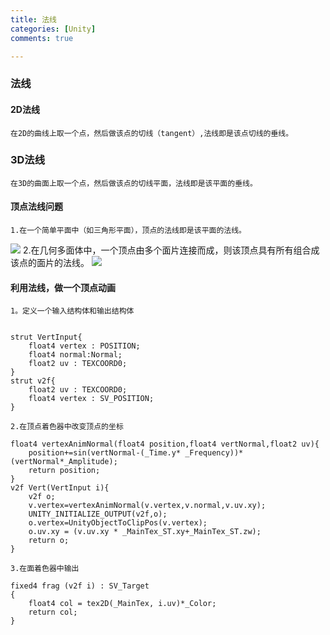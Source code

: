 ```yaml
---
title: 法线
categories: [Unity]
comments: true

---     
```

### 法线
#### 2D法线
	在2D的曲线上取一个点，然后做该点的切线（tangent）,法线即是该点切线的垂线。
### 3D法线
	在3D的曲面上取一个点，然后做该点的切线平面，法线即是该平面的垂线。
#### 顶点法线问题
	1.在一个简单平面中（如三角形平面），顶点的法线即是该平面的法线。
![](Picture/Normal1.png)
	2.在几何多面体中，一个顶点由多个面片连接而成，则该顶点具有所有组合成该点的面片的法线。
![](Picture/Normal2.png)
#### 利用法线，做一个顶点动画
	1。定义一个输入结构体和输出结构体
``` Shader

strut VertInput{
    float4 vertex : POSITION;
    float4 normal:Normal;
    float2 uv : TEXCOORD0;
}
strut v2f{
    float2 uv : TEXCOORD0;
	float4 vertex : SV_POSITION;
}
```
	2.在顶点着色器中改变顶点的坐标
``` Shader
float4 vertexAnimNormal(float4 position,float4 vertNormal,float2 uv){
    position+=sin(vertNormal-(_Time.y* _Frequency))*(vertNormal*_Amplitude);
	return position;
}
v2f Vert(VertInput i){
    v2f o;
    v.vertex=vertexAnimNormal(v.vertex,v.normal,v.uv.xy);
    UNITY_INITIALIZE_OUTPUT(v2f,o);
    o.vertex=UnityObjectToClipPos(v.vertex);
    o.uv.xy = (v.uv.xy * _MainTex_ST.xy+_MainTex_ST.zw);
    return o;
}
```
	3.在面着色器中输出
``` Shader
fixed4 frag (v2f i) : SV_Target
{
	float4 col = tex2D(_MainTex, i.uv)*_Color;
	return col;
}
```